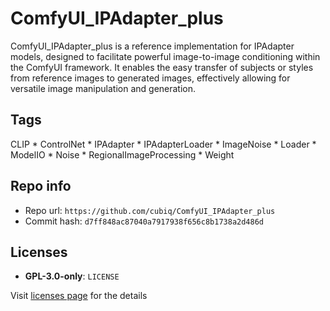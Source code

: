 # ComfyUI_IPAdapter_plus
ComfyUI_IPAdapter_plus is a reference implementation for IPAdapter models, designed to facilitate powerful image-to-image conditioning within the ComfyUI framework. It enables the easy transfer of subjects or styles from reference images to generated images, effectively allowing for versatile image manipulation and generation.

## Tags
CLIP * ControlNet * IPAdapter * IPAdapterLoader * ImageNoise * Loader * ModelIO * Noise * RegionalImageProcessing * Weight

## Repo info
- Repo url: `https://github.com/cubiq/ComfyUI_IPAdapter_plus`
- Commit hash: `d7ff848ac87040a7917938f656c8b1738a2d486d`

## Licenses
- **GPL-3.0-only**: `LICENSE`

Visit [licenses page](licenses.md) for the details
